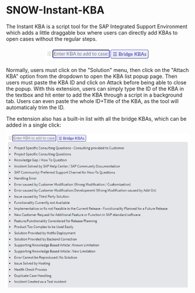 # SNOW-Instant-KBA
The Instant KBA is a script tool for the SAP Integrated Support Environment which adds a little draggable box where users can directly add KBAs to open cases without the regular steps.
<p align="center">
  <img src="https://github.com/zDontTouch/SNOW-Instant-KBA/blob/d919250ce13b8745a27f1437f10ddde4a67af6e2/screenshots/instantKbaBase.png" />
</p>
Normally, users must click on the "Solution" menu, then click on the "Attach KBA" option from the dropdown to open the KBA list popup page. Then users must paste the KBA ID and click on Attack before being able to close the popup.
With this extension, users can simply type the ID of the KBA in the textbox and hit enter to add the KBA through a script in a background tab. Users can even paste the whole ID+Title of the KBA, as the tool will automaticaly trim the ID.

The extension also has a built-in list with all the bridge KBAs, which can be added in a single click:
<p align="center">
  <img src="https://github.com/zDontTouch/SNOW-Instant-KBA/blob/d919250ce13b8745a27f1437f10ddde4a67af6e2/screenshots/instantKbaBridgeList.png" />
</p>
